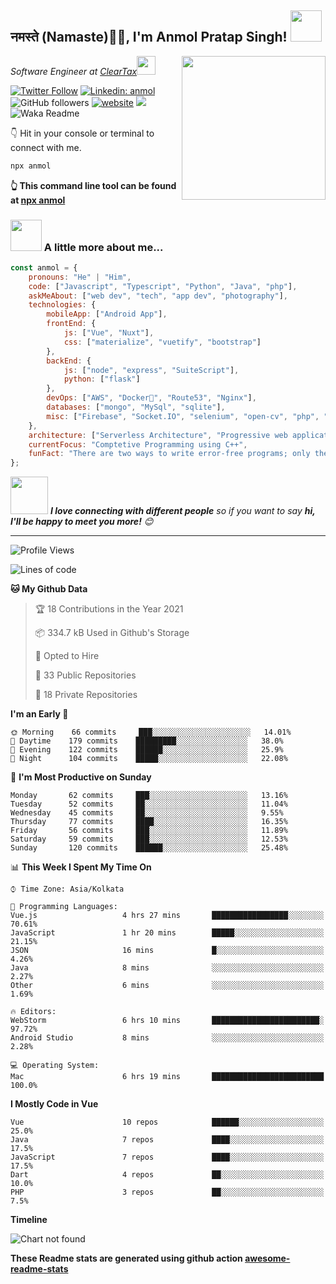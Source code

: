 <h2>नमस्ते (Namaste)🙏🏻, I'm Anmol Pratap Singh! <img src="https://media.giphy.com/media/12oufCB0MyZ1Go/giphy.gif" width="50"></h2>
<img align='right' src="https://media.giphy.com/media/M9gbBd9nbDrOTu1Mqx/giphy.gif" width="230">
<p><em>Software Engineer at <a href="http://www.cleartax.in">ClearTax</a><img src="https://media.giphy.com/media/WUlplcMpOCEmTGBtBW/giphy.gif" width="30"> 
</em></p>

[![Twitter Follow](https://img.shields.io/twitter/follow/misteranmol?label=Follow)](https://twitter.com/intent/follow?screen_name=misteranmol)
[![Linkedin: anmol](https://img.shields.io/badge/-anmol-blue?style=flat-square&logo=Linkedin&logoColor=white&link=https://www.linkedin.com/in/anmol-p-singh/)](https://www.linkedin.com/in/anmol-p-singh/)
![GitHub followers](https://img.shields.io/github/followers/anmol098?label=Follow&style=social)
[![website](https://img.shields.io/badge/Website-46a2f1.svg?&style=flat-square&logo=Google-Chrome&logoColor=white&link=https://anmolsingh.me/)](https://anmolsingh.me/)
![](https://visitor-badge.glitch.me/badge?page_id=anmol098.anmol098)
![Waka Readme](https://github.com/anmol098/anmol098/workflows/Waka%20Readme/badge.svg)

👇 Hit in your console or terminal to connect with me.

```bash
npx anmol
```
**👆 This command line tool can be found at [npx anmol](https://github.com/anmol098/npx_card)**

### <img src="https://media.giphy.com/media/VgCDAzcKvsR6OM0uWg/giphy.gif" width="50"> A little more about me...  

```javascript
const anmol = {
    pronouns: "He" | "Him",
    code: ["Javascript", "Typescript", "Python", "Java", "php"],
    askMeAbout: ["web dev", "tech", "app dev", "photography"],
    technologies: {
        mobileApp: ["Android App"],
        frontEnd: {
            js: ["Vue", "Nuxt"],
            css: ["materialize", "vuetify", "bootstrap"]
        },
        backEnd: {
            js: ["node", "express", "SuiteScript"],
            python: ["flask"]
        },
        devOps: ["AWS", "Docker🐳", "Route53", "Nginx"],
        databases: ["mongo", "MySql", "sqlite"],
        misc: ["Firebase", "Socket.IO", "selenium", "open-cv", "php", "SuiteApp"]
    },
    architecture: ["Serverless Architecture", "Progressive web applications", "Single page applications"],
    currentFocus: "Comptetive Programming using C++",
    funFact: "There are two ways to write error-free programs; only the third one works"
};
```

<img src="https://media.giphy.com/media/LnQjpWaON8nhr21vNW/giphy.gif" width="60"> <em><b>I love connecting with different people</b> so if you want to say <b>hi, I'll be happy to meet you more!</b> 😊</em>

---
<!--START_SECTION:waka-->
![Profile Views](http://img.shields.io/badge/Profile%20Views-578-blue)

![Lines of code](https://img.shields.io/badge/From%20Hello%20World%20I%27ve%20Written-1.3%20million%20lines%20of%20code-blue)

**🐱 My Github Data** 

> 🏆 18 Contributions in the Year 2021
 > 
> 📦 334.7 kB Used in Github's Storage 
 > 
> 💼 Opted to Hire
 > 
> 📜 33 Public Repositories 
 > 
> 🔑 18 Private Repositories  
 > 
**I'm an Early 🐤** 

```text
🌞 Morning    66 commits     ███░░░░░░░░░░░░░░░░░░░░░░   14.01% 
🌆 Daytime    179 commits    █████████░░░░░░░░░░░░░░░░   38.0% 
🌃 Evening    122 commits    ██████░░░░░░░░░░░░░░░░░░░   25.9% 
🌙 Night      104 commits    █████░░░░░░░░░░░░░░░░░░░░   22.08%

```
📅 **I'm Most Productive on Sunday** 

```text
Monday       62 commits     ███░░░░░░░░░░░░░░░░░░░░░░   13.16% 
Tuesday      52 commits     ██░░░░░░░░░░░░░░░░░░░░░░░   11.04% 
Wednesday    45 commits     ██░░░░░░░░░░░░░░░░░░░░░░░   9.55% 
Thursday     77 commits     ████░░░░░░░░░░░░░░░░░░░░░   16.35% 
Friday       56 commits     ███░░░░░░░░░░░░░░░░░░░░░░   11.89% 
Saturday     59 commits     ███░░░░░░░░░░░░░░░░░░░░░░   12.53% 
Sunday       120 commits    ██████░░░░░░░░░░░░░░░░░░░   25.48%

```


📊 **This Week I Spent My Time On** 

```text
⌚︎ Time Zone: Asia/Kolkata

💬 Programming Languages: 
Vue.js                   4 hrs 27 mins       █████████████████░░░░░░░░   70.61% 
JavaScript               1 hr 20 mins        █████░░░░░░░░░░░░░░░░░░░░   21.15% 
JSON                     16 mins             █░░░░░░░░░░░░░░░░░░░░░░░░   4.26% 
Java                     8 mins              ░░░░░░░░░░░░░░░░░░░░░░░░░   2.27% 
Other                    6 mins              ░░░░░░░░░░░░░░░░░░░░░░░░░   1.69%

🔥 Editors: 
WebStorm                 6 hrs 10 mins       ████████████████████████░   97.72% 
Android Studio           8 mins              ░░░░░░░░░░░░░░░░░░░░░░░░░   2.28%

💻 Operating System: 
Mac                      6 hrs 19 mins       █████████████████████████   100.0%

```

**I Mostly Code in Vue** 

```text
Vue                      10 repos            ██████░░░░░░░░░░░░░░░░░░░   25.0% 
Java                     7 repos             ████░░░░░░░░░░░░░░░░░░░░░   17.5% 
JavaScript               7 repos             ████░░░░░░░░░░░░░░░░░░░░░   17.5% 
Dart                     4 repos             ██░░░░░░░░░░░░░░░░░░░░░░░   10.0% 
PHP                      3 repos             ██░░░░░░░░░░░░░░░░░░░░░░░   7.5%

```


**Timeline**

![Chart not found](https://raw.githubusercontent.com/anmol098/anmol098/master/charts/bar_graph.png) 


<!--END_SECTION:waka-->

**These Readme stats are generated using github action [awesome-readme-stats](https://github.com/anmol098/waka-readme-stats)**
